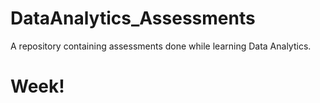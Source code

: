 # DataAnalytics_Assessments
A repository containing assessments done while learning Data Analytics.
<h1>Week!<h1>
